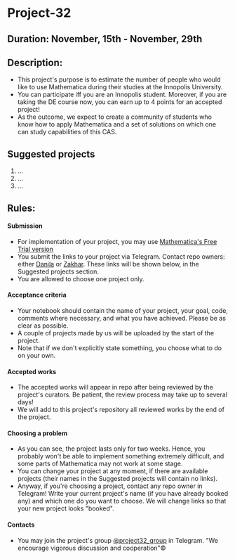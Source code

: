 # Project-32
## Duration: November, 15th - November, 29th 
## Description:
- This project's purpose is to estimate the number of people who would like to use Mathematica during their studies at the Innopolis University.
- You can participate iff you are an Innopolis student. Moreover, if you are taking the DE course now, you can earn up to 4 points for an accepted project!
- As the outcome, we expect to create a community of students who know how to apply Mathematica and a set of solutions on which one can study capabilities of this CAS.
## Suggested projects
1. ...
1. ...
1. ...
## Rules:
#### Submission 
- For implementation of your project, you may use [Mathematica's Free Trial version](https://www.wolfram.com/mathematica/trial/)
- You submit the links to your project via Telegram. Contact repo owners: either [Danila](https://t.me/daniladanko) or [Zakhar](https://t.me/ZYagudin). These links will be shown below, in the Suggested projects section.
- You are allowed to choose one project only.
#### Acceptance criteria
- Your notebook should contain the name of your project, your goal, code, comments where necessary, and what you have achieved. Please be as clear as possible. 
- A couple of projects made by us will be uploaded by the start of the project.
- Note that if we don't explicitly state something, you choose what to do on your own.
#### Accepted works
- The accepted works will appear in repo after being reviewed by the project's curators. Be patient, the review process may take up to several days!
- We will add to this project's repository all reviewed works by the end of the project.
#### Choosing a problem
- As you can see, the project lasts only for two weeks. Hence, you probably won't be able to implement something extremely difficult, and some parts of Mathematica may not work at some stage.
- You can change your project at any moment, if there are available projects (their names in the Suggested projects will contain no links). 
- Anyway, if you're choosing a project, contact any repo owner in Telegram! Write your current project's name (if you have already booked any) and which one do you want to choose. We will change links so that your new project looks "booked".
#### Contacts
- You may join the project's group [@project32_group](https://t.me/project32_group) in Telegram. "We encourage vigorous discussion and cooperation"©
